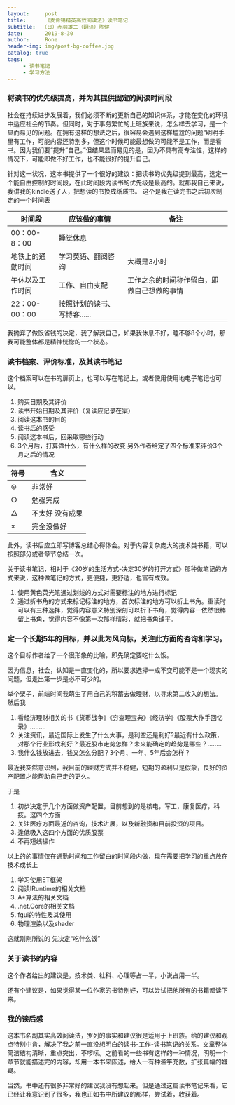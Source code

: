 ```yaml
---
layout:     post
title:      《麦肯锡精英高效阅读法》读书笔记
subtitle:  （日）赤羽雄二（翻译）陈健
date:       2019-8-30
author:     Rone
header-img: img/post-bg-coffee.jpg
catalog: true
tags:
     - 读书笔记
     - 学习方法
---
```



### 将读书的优先级提高，并为其提供固定的阅读时间段

社会在持续进步发展着，我们必须不断的更新自己的知识体系，才能在变化的环境中适应社会的节奏。但同时，对于事务繁忙的上班族来说，怎么样去学习，是一个显而易见的问题。在拥有这样的想法之后，很容易会遇到这样尴尬的问题“明明手里有工作，可能内容还特别多，但这个时候可能最想做的可能不是工作，而是看书。因为我们要“提升”自己。”但结果显而易见的是，因为不具有高专注性，这样的情况下，可能即做不好工作，也不能很好的提升自己。

针对这一状况，这本书提供了一个很好的建议：把读书的优先级提到最高，选定一个能自由控制的时间段，在此时间段内读书的优先级是最高的。就那我自己来说，我讲我的kindle送了人，把想读的书换成纸质书。
这个是我在读完书之后初次制定的一个时间表

 时间段 | 应该做的事情 | 备注
---|---|--- 
00：00-8：00 | 睡觉休息 |
地铁上的通勤时间 | 学习英语、翻阅咨询 | 大概是3小时
午休以及工作时间 | 工作、自由支配 | 工作之余的时间称作留白，即做自己想做的事情
22：00-00：00 | 按照计划的读书、写博客...... 

我抛弃了做饭省钱的决定，我了解我自己，如果我休息不好，睡不够8个小时，那我可能整体都是精神恍惚的一个状态。

### 读书档案、评价标准，及其读书笔记

这个档案可以在书的扉页上，也可以写在笔记上，或者使用使用地电子笔记也可以。

1. 购买日期及其评价
2. 读书开始日期及其评价（复读应记录在案）
3. 阅读这本书的目的
4. 读书后的感受
5. 阅读这本书后，回采取哪些行动
6. 3个月后，打算做什么，有什么样的改变
另外作者给定了四个标准来评价3个月之后的情况

 符号 | 含义
---|---
⊙ | 非常好
 ○ | 勉强完成
△ | 不太好 没有成果
 × | 完全没做好

此外，读书后应立即写博客总结心得体会。对于内容复杂庞大的技术类书籍，可以按照部分或者章节总结一次。

关于读书笔记，相对于《20岁的生活方式-决定30岁的打开方式》那种做笔记的方式来说，这种做笔记的方式，更便捷，更舒适，也富有成效。

1. 使用黄色荧光笔通过划线的方式对需要标注的地方进行标记
2. 通过折书角的方式来标记标注的地方，首次标注的地方可以折上书角。重读时可以有三种选择，觉得内容意义特别深刻可以折下书角，觉得内容一依然很棒留上书角，觉得内容不像第一次那样精彩，就把书角铺平。


### 定一个长期5年的目标，并以此为风向标，关注此方面的咨询和学习。

这个目标作者给了一个很形象的比喻，即先确定要吃什么饭。

因为信息，社会，认知是一直变化的，所以要求选择一成不变可能不是一个现实的问题，但走出第一步是必不可少的。

举个栗子，前端时间我萌生了用自己的积蓄去做理财，以寻求第二收入的想法。
然后我
1. 看经济理财相关的书《货币战争》《穷查理宝典》《经济学》《股票大作手回忆录》.........
2. 关注资讯，最近国际上发生了什么大事，是利空还是利好?最近有什么政策，对那个行业形成利好？最近股市走势怎样？未来能确定的趋势是哪些？........
3. 我什么钱放进去，钱又怎么分配？3个月、一年、5年后会怎样？

最近我突然意识到，我目前的理财方式并不稳健，短期的盈利只是假象，良好的资产配置才能帮助自己走的更久。

于是
1. 初步决定于几个方面做资产配置，目前想到的是核电，军工，康复医疗，科技。这四个方面
2. 关注医疗方面最近的咨询，技术进展，以及新融资和目前投资的项目。
3. 逢低吸入这四个方面的优质股票
4. 不再短线操作

以上的的事情仅在通勤时间和工作留白的时间段内做，现在需要把学习的重点放在技术成长上
1. 学习使用ET框架
2. 阅读IRuntime的相关文档
3. A*算法的相关文档
4. .net.Core的相关文档
5. fgui的特性及其使用
6. 物理渲染以及shader

这就刚刚所说的 先决定“吃什么饭”

### 关于读书的内容

这个作者给出的建议是，技术类、社科、心理等占一半，小说占用一半。

还有个建议是，如果觉得某一位作家的书特别好，可以尝试把他所有的书籍都读下来。

### 我的读后感

这本书名副其实高效阅读法，罗列的事实和建议很是适用于上班族。给的建议和观点特别中肯，解决了我之前一直没想明白的读书-工作-读书笔记的关系。文章整体简洁结构清晰，重点突出，不啰嗦。之前看的一些书有这样的一种情况，明明一个章节就能描述完的内容，却用一本书来陈述，给人一有种滥竽充数，扩张篇幅的嫌疑。

  当然，书中还有很多非常好的建议我没有想起来。但是通过这篇读书笔记来看，它已经让我意识到了很多，我也正如书中所建议的那样，尝试着，收获着。

